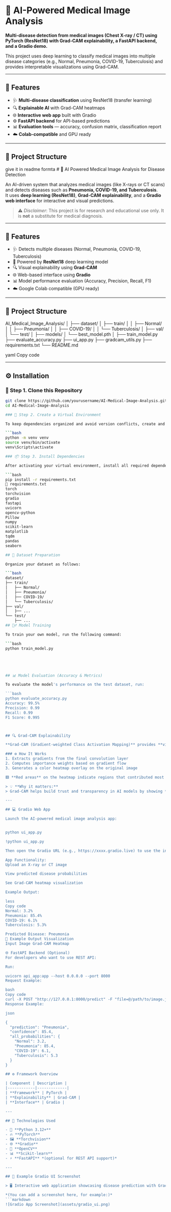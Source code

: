 # 🧠 AI-Powered Medical Image Analysis

**Multi-disease detection from medical images (Chest X-ray / CT) using PyTorch (ResNet18) with Grad-CAM explainability, a FastAPI backend, and a Gradio demo.**  

This project uses deep learning to classify medical images into multiple disease categories (e.g., Normal, Pneumonia, COVID-19, Tuberculosis) and provides interpretable visualizations using Grad-CAM.

---

## 🚀 Features

- 🩺 **Multi-disease classification** using ResNet18 (transfer learning)
- 🔍 **Explainable AI** with Grad-CAM heatmaps  
- 🌐 **Interactive web app** built with Gradio  
- ⚙️ **FastAPI backend** for API-based predictions  
- 📊 **Evaluation tools** — accuracy, confusion matrix, classification report  
- ☁️ **Colab-compatible** and GPU ready  

---

## 📁 Project Structure
give it in readme formta # 🧠 AI Powered Medical Image Analysis for Disease Detection

An AI-driven system that analyzes medical images (like X-rays or CT scans) and detects diseases such as **Pneumonia, COVID-19, and Tuberculosis**.  
It uses **deep learning (ResNet18)**, **Grad-CAM explainability**, and a **Gradio web interface** for interactive and visual predictions.

> ⚠️ *Disclaimer*: This project is for research and educational use only. It is **not** a substitute for medical diagnosis.

---

## 🚀 Features

- 🩺 Detects multiple diseases (Normal, Pneumonia, COVID-19, Tuberculosis)
- 🧠 Powered by **ResNet18** deep learning model
- 🔍 Visual explainability using **Grad-CAM**
- 🌐 Web-based interface using **Gradio**
- 📊 Model performance evaluation (Accuracy, Precision, Recall, F1)
- ☁️ Google Colab compatible (GPU ready)

---

## 📂 Project Structure

AI_Medical_Image_Analysis/
│
├── dataset/
│ ├── train/
│ │ ├── Normal/
│ │ ├── Pneumonia/
│ │ ├── COVID-19/
│ │ └── Tuberculosis/
│ ├── val/
│ └── test/
│
├── models/
│ └── best_model.pth
│
├── train_model.py
├── evaluate_accuracy.py
├── ui_app.py
├── gradcam_utils.py
├── requirements.txt
└── README.md

yaml
Copy code

---
## ⚙️ Installation

### 🧩 Step 1. Clone this Repository
```bash
git clone https://github.com/yourusername/AI-Medical-Image-Analysis.git
cd AI-Medical-Image-Analysis

### 🧱 Step 2. Create a Virtual Environment

To keep dependencies organized and avoid version conflicts, create and activate a virtual environment.

```bash
python -m venv venv
source venv/bin/activate
venv\Scripts\activate

### 📦 Step 3. Install Dependencies

After activating your virtual environment, install all required dependencies listed in `requirements.txt`.

```bash
pip install -r requirements.txt
🧾 requirements.txt
torch
torchvision
gradio
fastapi
uvicorn
opencv-python
Pillow
numpy
scikit-learn
matplotlib
tqdm
pandas
seaborn

## 🧠 Dataset Preparation

Organize your dataset as follows:

```bash
dataset/
├── train/
│   ├── Normal/
│   ├── Pneumonia/
│   ├── COVID-19/
│   └── Tuberculosis/
├── val/
│   ├── ...
└── test/
    ├── ...
## 🏋️‍♂️ Model Training

To train your own model, run the following command:

```bash
python train_model.py





## 📊 Model Evaluation (Accuracy & Metrics)

To evaluate the model's performance on the test dataset, run:

```bash
python evaluate_accuracy.py
Accuracy: 99.5%
Precision: 0.99
Recall: 0.99
F1 Score: 0.995



## 🔍 Grad-CAM Explainability

**Grad-CAM (Gradient-weighted Class Activation Mapping)** provides **visual interpretability** by highlighting which regions of the medical image influenced the model’s prediction the most.

### ⚙️ How It Works
1. Extracts gradients from the final convolution layer  
2. Computes importance weights based on gradient flow  
3. Generates a color heatmap overlay on the original image  

🟥 **Red areas** on the heatmap indicate regions that contributed most strongly to the prediction.

> 💡 **Why it matters:**  
> Grad-CAM helps build trust and transparency in AI models by showing *why* a particular diagnosis was made.

---

## 💻 Gradio Web App

Launch the AI-powered medical image analysis app:


python ui_app.py

!python ui_app.py

Then open the Gradio URL (e.g., https://xxxx.gradio.live) to use the interface.

App Functionality:
Upload an X-ray or CT image

View predicted disease probabilities

See Grad-CAM heatmap visualization

Example Output:

less
Copy code
Normal: 3.2%
Pneumonia: 85.4%
COVID-19: 6.1%
Tuberculosis: 5.3%

Predicted Disease: Pneumonia
🧩 Example Output Visualization
Input Image	Grad-CAM Heatmap

🌐 FastAPI Backend (Optional)
For developers who want to use REST API:

Run:

uvicorn api_app:app --host 0.0.0.0 --port 8000
Request Example:

bash
Copy code
curl -X POST "http://127.0.0.1:8000/predict" -F "file=@/path/to/image.jpg"
Response Example:

json

{
  "prediction": "Pneumonia",
  "confidence": 85.4,
  "all_probabilities": {
    "Normal": 3.2,
    "Pneumonia": 85.4,
    "COVID-19": 6.1,
    "Tuberculosis": 5.3
  }
}

## ⚙️ Framework Overview

| Component | Description |
|------------|-------------|
| **Framework** | PyTorch |
| **Explainability** | Grad-CAM |
| **Interface** | Gradio |

---

## 🧱 Technologies Used

- 🐍 **Python 3.12+**  
- 🔥 **PyTorch**  
- 🖼️ **Torchvision**  
- 🌐 **Gradio**  
- 🎥 **OpenCV**  
- 📊 **Scikit-learn**  
- ⚡ **FastAPI** *(optional for REST API support)*  

---

## 🧮 Example Gradio UI Screenshot

> 🖥️ Interactive web application showcasing disease prediction with Grad-CAM explainability.

*(You can add a screenshot here, for example:)*  
```markdown
![Gradio App Screenshot](assets/gradio_ui.png)









